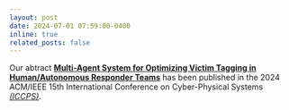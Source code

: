 ```yaml
---
layout: post
date: 2024-07-01 07:59:00-0400
inline: true
related_posts: false
---
```


Our abtract **[Multi-Agent System for Optimizing Victim Tagging in Human/Autonomous Responder Teams](https://ieeexplore.ieee.org/document/10571639)** has been published in the 2024 ACM/IEEE 15th International Conference on Cyber-Physical Systems _[(ICCPS)](https://ieeexplore.ieee.org/xpl/conhome/1800417/all-proceedings)_.
